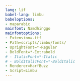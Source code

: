 ```yaml
---
lang: lif
babel-lang: limbu
babeloptions: 
- maparabic
mainfont: Namdhinggo
mainfontoptions:
- Extension=.ttf
- Path=scripts/limbu/fonts/
- UprightFont=*-Regular
- BoldFont=*-Extrabold
# - ItalicFont=*-Italic
# - BoldItalicFont=*-BoldItalic
- Renderer=HarfBuzz
- Script=Limbu
---
```

